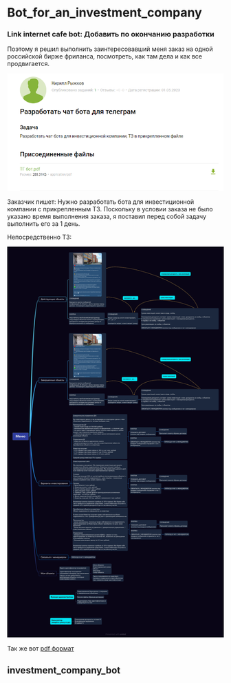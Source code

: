 # Bot_for_an_investment_company
### Link internet cafe bot: Добавить по окончанию разработки

Поэтому я решил выполнить заинтересовавший меня заказ на одной российской бирже фриланса, посмотреть, как там дела и как все продвигается.

![order](order.png)

Заказчик пишет: Нужно разработать бота для инвестиционной компании с прикрепленным ТЗ.
Поскольку в условии заказа не было указано время выполнения заказа, я поставил перед собой задачу выполнить его за 1 день.

Непосредственно ТЗ:

![TS](TS_on_the_bot.jpg)

Так же вот [pdf формат](TS_on_the_bot.pdf)

## investment_company_bot